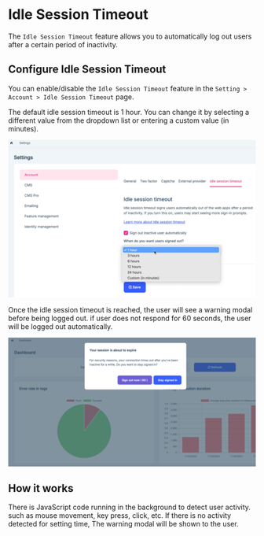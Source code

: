 # Idle Session Timeout

The `Idle Session Timeout` feature allows you to automatically log out users after a certain period of inactivity.

## Configure Idle Session Timeout

You can enable/disable the `Idle Session Timeout` feature in the `Setting > Account > Idle Session Timeout` page.

The default idle session timeout is 1 hour. You can change it by selecting a different value from the dropdown list or entering a custom value (in minutes).

![idle-setting](../../images/idle-setting.png)

Once the idle session timeout is reached, the user will see a warning modal before being logged out. if user does not respond for 60 seconds, the user will be logged out automatically.

![idle-setting](../../images/idle-message.png)

## How it works

There is JavaScript code running in the background to detect user activity. such as mouse movement, key press, click, etc. If there is no activity detected for setting time, The warning modal will be shown to the user.
